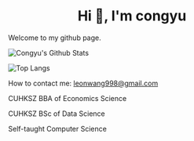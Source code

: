 <h1 align="center">Hi 👋, I'm congyu</h1>

Welcome to my github page.

![Congyu's Github Stats](https://github-readme-stats.vercel.app/api?username=congyuwang&show_icons=true&locale=en&theme=transparent&hide_border=true)

![Top Langs](https://github-readme-stats.vercel.app/api/top-langs/?username=Congyuwang&layout=donut&theme=transparent&hide_border=true)

How to contact me: leonwang998@gmail.com



CUHKSZ BBA of Economics Science

CUHKSZ BSc of Data Science

Self-taught Computer Science

